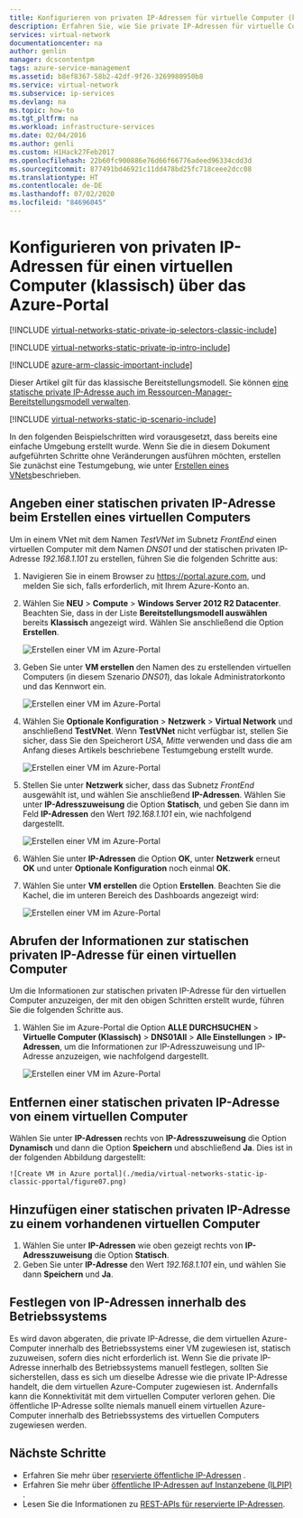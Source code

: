 ```yaml
---
title: Konfigurieren von privaten IP-Adressen für virtuelle Computer (klassisch) – Azure-Portal | Microsoft-Dokumentation
description: Erfahren Sie, wie Sie private IP-Adressen für virtuelle Computer (klassisch) über das Azure-Portal konfigurieren.
services: virtual-network
documentationcenter: na
author: genlin
manager: dcscontentpm
tags: azure-service-management
ms.assetid: b8ef8367-58b2-42df-9f26-3269980950b8
ms.service: virtual-network
ms.subservice: ip-services
ms.devlang: na
ms.topic: how-to
ms.tgt_pltfrm: na
ms.workload: infrastructure-services
ms.date: 02/04/2016
ms.author: genli
ms.custom: H1Hack27Feb2017
ms.openlocfilehash: 22b60fc900886e76d66f66776adeed96334cdd3d
ms.sourcegitcommit: 877491bd46921c11dd478bd25fc718ceee2dcc08
ms.translationtype: HT
ms.contentlocale: de-DE
ms.lasthandoff: 07/02/2020
ms.locfileid: "84696045"
---
```

# <a name="configure-private-ip-addresses-for-a-virtual-machine-classic-using-the-azure-portal"></a>Konfigurieren von privaten IP-Adressen für einen virtuellen Computer (klassisch) über das Azure-Portal

[!INCLUDE [virtual-networks-static-private-ip-selectors-classic-include](../../includes/virtual-networks-static-private-ip-selectors-classic-include.md)]

[!INCLUDE [virtual-networks-static-private-ip-intro-include](../../includes/virtual-networks-static-private-ip-intro-include.md)]

[!INCLUDE [azure-arm-classic-important-include](../../includes/azure-arm-classic-important-include.md)]

Dieser Artikel gilt für das klassische Bereitstellungsmodell. Sie können [eine statische private IP-Adresse auch im Ressourcen-Manager-Bereitstellungsmodell verwalten](virtual-networks-static-private-ip-arm-pportal.md).

[!INCLUDE [virtual-networks-static-ip-scenario-include](../../includes/virtual-networks-static-ip-scenario-include.md)]

In den folgenden Beispielschritten wird vorausgesetzt, dass bereits eine einfache Umgebung erstellt wurde. Wenn Sie die in diesem Dokument aufgeführten Schritte ohne Veränderungen ausführen möchten, erstellen Sie zunächst eine Testumgebung, wie unter [Erstellen eines VNets](virtual-networks-create-vnet-classic-pportal.md)beschrieben.

## <a name="how-to-specify-a-static-private-ip-address-when-creating-a-vm"></a>Angeben einer statischen privaten IP-Adresse beim Erstellen eines virtuellen Computers
Um in einem VNet mit dem Namen *TestVNet* im Subnetz *FrontEnd* einen virtuellen Computer mit dem Namen *DNS01* und der statischen privaten IP-Adresse *192.168.1.101* zu erstellen, führen Sie die folgenden Schritte aus:

1. Navigieren Sie in einem Browser zu https://portal.azure.com, und melden Sie sich, falls erforderlich, mit Ihrem Azure-Konto an.
2. Wählen Sie **NEU** > **Compute** > **Windows Server 2012 R2 Datacenter**. Beachten Sie, dass in der Liste **Bereitstellungsmodell auswählen** bereits **Klassisch** angezeigt wird. Wählen Sie anschließend die Option **Erstellen**.
   
    ![Erstellen einer VM im Azure-Portal](./media/virtual-networks-static-ip-classic-pportal/figure01.png)
3. Geben Sie unter **VM erstellen** den Namen des zu erstellenden virtuellen Computers (in diesem Szenario *DNS01*), das lokale Administratorkonto und das Kennwort ein.
   
    ![Erstellen einer VM im Azure-Portal](./media/virtual-networks-static-ip-classic-pportal/figure02.png)
4. Wählen Sie **Optionale Konfiguration** > **Netzwerk** > **Virtual Network** und anschließend **TestVNet**. Wenn **TestVNet** nicht verfügbar ist, stellen Sie sicher, dass Sie den Speicherort *USA, Mitte* verwenden und dass die am Anfang dieses Artikels beschriebene Testumgebung erstellt wurde.
   
    ![Erstellen einer VM im Azure-Portal](./media/virtual-networks-static-ip-classic-pportal/figure03.png)
5. Stellen Sie unter **Netzwerk** sicher, dass das Subnetz *FrontEnd* ausgewählt ist, und wählen Sie anschließend **IP-Adressen**. Wählen Sie unter **IP-Adresszuweisung** die Option **Statisch**, und geben Sie dann im Feld **IP-Adressen** den Wert *192.168.1.101* ein, wie nachfolgend dargestellt.
   
    ![Erstellen einer VM im Azure-Portal](./media/virtual-networks-static-ip-classic-pportal/figure04.png)    
6. Wählen Sie unter **IP-Adressen** die Option **OK**, unter **Netzwerk** erneut **OK** und unter **Optionale Konfiguration** noch einmal **OK**.
7. Wählen Sie unter **VM erstellen** die Option **Erstellen**. Beachten Sie die Kachel, die im unteren Bereich des Dashboards angezeigt wird:
   
    ![Erstellen einer VM im Azure-Portal](./media/virtual-networks-static-ip-classic-pportal/figure05.png)

## <a name="how-to-retrieve-static-private-ip-address-information-for-a-vm"></a>Abrufen der Informationen zur statischen privaten IP-Adresse für einen virtuellen Computer
Um die Informationen zur statischen privaten IP-Adresse für den virtuellen Computer anzuzeigen, der mit den obigen Schritten erstellt wurde, führen Sie die folgenden Schritte aus.

1. Wählen Sie im Azure-Portal die Option **ALLE DURCHSUCHEN** > **Virtuelle Computer (Klassisch)**  > **DNS01All** > **Alle Einstellungen** > **IP-Adressen**, um die Informationen zur IP-Adresszuweisung und IP-Adresse anzuzeigen, wie nachfolgend dargestellt.
   
    ![Erstellen einer VM im Azure-Portal](./media/virtual-networks-static-ip-classic-pportal/figure06.png)

## <a name="how-to-remove-a-static-private-ip-address-from-a-vm"></a>Entfernen einer statischen privaten IP-Adresse von einem virtuellen Computer

Wählen Sie unter **IP-Adressen** rechts von **IP-Adresszuweisung** die Option **Dynamisch** und dann die Option **Speichern** und abschließend **Ja**. Dies ist in der folgenden Abbildung dargestellt:
   
    ![Create VM in Azure portal](./media/virtual-networks-static-ip-classic-pportal/figure07.png)

## <a name="how-to-add-a-static-private-ip-address-to-an-existing-vm"></a>Hinzufügen einer statischen privaten IP-Adresse zu einem vorhandenen virtuellen Computer

1. Wählen Sie unter **IP-Adressen** wie oben gezeigt rechts von **IP-Adresszuweisung** die Option **Statisch**.
2. Geben Sie unter **IP-Adresse** den Wert *192.168.1.101* ein, und wählen Sie dann **Speichern** und **Ja**.

## <a name="set-ip-addresses-within-the-operating-system"></a>Festlegen von IP-Adressen innerhalb des Betriebssystems

Es wird davon abgeraten, die private IP-Adresse, die dem virtuellen Azure-Computer innerhalb des Betriebssystems einer VM zugewiesen ist, statisch zuzuweisen, sofern dies nicht erforderlich ist. Wenn Sie die private IP-Adresse innerhalb des Betriebssystems manuell festlegen, sollten Sie sicherstellen, dass es sich um dieselbe Adresse wie die private IP-Adresse handelt, die dem virtuellen Azure-Computer zugewiesen ist. Andernfalls kann die Konnektivität mit dem virtuellen Computer verloren gehen. Die öffentliche IP-Adresse sollte niemals manuell einem virtuellen Azure-Computer innerhalb des Betriebssystems des virtuellen Computers zugewiesen werden.

## <a name="next-steps"></a>Nächste Schritte
* Erfahren Sie mehr über [reservierte öffentliche IP-Adressen](virtual-networks-reserved-public-ip.md) .
* Erfahren Sie mehr über [öffentliche IP-Adressen auf Instanzebene (ILPIP)](virtual-networks-instance-level-public-ip.md) .
* Lesen Sie die Informationen zu [REST-APIs für reservierte IP-Adressen](https://msdn.microsoft.com/library/azure/dn722420.aspx).

